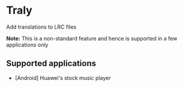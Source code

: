 # Traly

Add translations to LRC files

**Note:** This is a non-standard feature and hence is supported in a few applications only

## Supported applications

 - [Android] Huawei's stock music player

